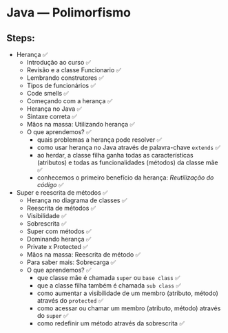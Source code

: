 # Java — Polimorfismo

## Steps:

- Herança ✅
  - Introdução ao curso ✅
  - Revisão e a classe Funcionario ✅
  - Lembrando construtores ✅
  - Tipos de funcionários ✅
  - Code smells ✅
  - Começando com a herança ✅
  - Herança no Java ✅
  - Sintaxe correta ✅
  - Mãos na massa: Utilizando herança ✅
  - O que aprendemos? ✅
    - quais problemas a herança pode resolver ✅
    - como usar herança no Java através de palavra-chave `extends` ✅
    - ao herdar, a classe filha ganha todas as características (atributos) e todas as funcionalidades (métodos) da classe mãe ✅
    - conhecemos o primeiro benefício da herança: _Reutilização do código_ ✅
- Super e reescrita de métodos ✅
  - Herança no diagrama de classes ✅
  - Reescrita de métodos ✅
  - Visibilidade ✅
  - Sobrescrita ✅
  - Super com métodos ✅
  - Dominando herança ✅
  - Private x Protected ✅
  - Mãos na massa: Reescrita de método ✅
  - Para saber mais: Sobrecarga ✅
  - O que aprendemos? ✅
    - que classe mãe é chamada `super` ou `base class` ✅
    - que a classe filha também é chamada `sub class` ✅
    - como aumentar a visibilidade de um membro (atributo, método) através do `protected` ✅
    - como acessar ou chamar um membro (atributo, método) através do `super` ✅
    - como redefinir um método através da sobrescrita ✅